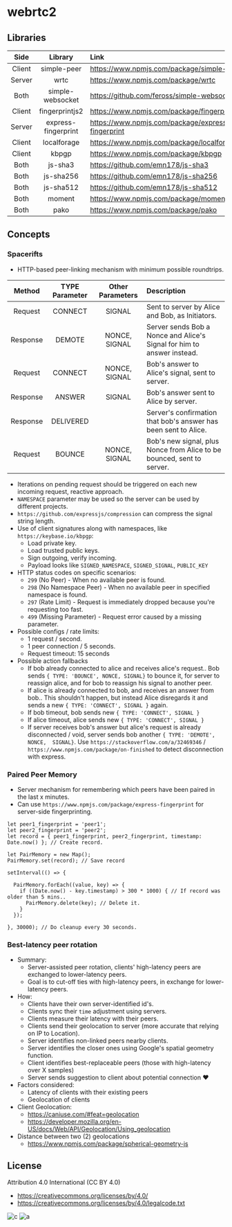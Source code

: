 # webrtc2

## Libraries

| Side | Library | Link | Purpose |
| :----: | :-------: | :---- | :------- |
| Client | simple-peer | https://www.npmjs.com/package/simple-peer | WebRTC |
| Server | wrtc | https://www.npmjs.com/package/wrtc | WebRTC |
| Both | simple-websocket | https://github.com/feross/simple-websocket | WebSockets |
| Client | fingerprintjs2 | https://www.npmjs.com/package/fingerprintjs2 | Fingerprint |
| Server | express-fingerprint | https://www.npmjs.com/package/express-fingerprint | Fingerprint |
| Client | localforage | https://www.npmjs.com/package/localforage | Storage |
| Client | kbpgp | https://www.npmjs.com/package/kbpgp | Signatures |
| Both | js-sha3 | https://github.com/emn178/js-sha3 | Hashes |
| Both | js-sha256 | https://github.com/emn178/js-sha256 | Hashes |
| Both | js-sha512 | https://github.com/emn178/js-sha512 | Hashes |
| Both | moment | https://www.npmjs.com/package/moment | Time |
| Both | pako | https://www.npmjs.com/package/pako | Compression |

## Concepts

### Spacerifts
* HTTP-based peer-linking mechanism with minimum possible roundtrips.

| Method          | TYPE Parameter   | Other Parameters | Description   |
| :-------------: | :-------------:  | :-------------:    | :------------- |
| Request  | CONNECT   | SIGNAL        | Sent to server by Alice and Bob, as Initiators. |
| Response | DEMOTE    | NONCE, SIGNAL | Server sends Bob a Nonce and Alice's Signal for him to answer instead. |
| Request  | CONNECT   | NONCE, SIGNAL | Bob's answer to Alice's signal, sent to server. |
| Response | ANSWER    | SIGNAL | Bob's answer sent to Alice by server. |
| Response | DELIVERED |  | Server's confirmation that bob's answer has been sent to Alice. |
| Request  | BOUNCE   | NONCE, SIGNAL | Bob's new signal, plus Nonce from Alice to be bounced, sent to server. |

* Iterations on pending request should be triggered on each new incoming request, reactive approach.
* `NAMESPACE` parameter may be used so the server can be used by different projects.
* `https://github.com/expressjs/compression` can compress the signal string length.
* Use of client signatures along with namespaces, like `https://keybase.io/kbpgp`:
  * Load private key.
  * Load trusted public keys.
  * Sign outgoing, verify incoming.
  * Payload looks like `SIGNED_NAMESPACE`, `SIGNED_SIGNAL`, `PUBLIC_KEY`
* HTTP status codes on specific scenarios:
  * `299` (No Peer) - When no available peer is found.
  * `298` (No Namespace Peer) - When no available peer in specified namespace is found.
  * `297` (Rate Limit) - Request is immediately dropped because you're requesting too fast.
  * `499` (Missing Parameter) - Request error caused by a missing parameter.
* Possible configs / rate limits:
  * 1 request / second.
  * 1 peer connection / 5 seconds.
  * Request timeout: 15 seconds
* Possible action fallbacks
  * If bob already connected to alice and receives alice's request.. Bob sends `{ TYPE: 'BOUNCE', NONCE, SIGNAL}` to bounce it, for server to reassign alice, and for bob to reassign his signal to another peer.
  * If alice is already connected to bob, and receives an answer from bob.. This shouldn't happen, but instead Alice disregards it and sends a new `{ TYPE: 'CONNECT', SIGNAL }` again.
  * If bob timeout, bob sends new `{ TYPE: 'CONNECT', SIGNAL }`
  * If alice timeout, alice sends new `{ TYPE: 'CONNECT', SIGNAL }`
  * If server receives bob's answer but alice's request is already disconnected / void, server sends bob another `{ TYPE: 'DEMOTE', NONCE,  SIGNAL}`. Use `https://stackoverflow.com/a/32469346` / `https://www.npmjs.com/package/on-finished` to detect disconnection with express.

### Paired Peer Memory

* Server mechanism for remembering which peers have been paired in the last x minutes.
* Can use `https://www.npmjs.com/package/express-fingerprint` for server-side fingerprinting.

```
let peer1_fingerprint = 'peer1';
let peer2_fingerprint = 'peer2';
let record = { peer1_fingerprint, peer2_fingerprint, timestamp: Date.now() }; // Create record.

let PairMemory = new Map();
PairMemory.set(record); // Save record

setInterval(() => {

  PairMemory.forEach((value, key) => {
    if ((Date.now() - key.timestamp) > 300 * 1000) { // If record was older than 5 mins..
      PairMemory.delete(key); // Delete it.
    }
  });
  
}, 30000); // Do cleanup every 30 seconds.
```

### Best-latency peer rotation

* Summary:
  * Server-assisted peer rotation, clients' high-latency peers are exchanged to lower-latency peers.
  * Goal is to cut-off ties with high-latency peers, in exchange for lower-latency peers.
* How:
  * Clients have their own server-identified id's.
  * Clients sync their `time` adjustment using servers.
  * Clients measure their latency with their peers.
  * Clients send their geolocation to server (more accurate that relying on IP to Location).
  * Server identifies non-linked peers nearby clients.
  * Server identifies the closer ones using Google's spatial geometry function.
  * Client identifies best-replaceable peers (those with high-latency over X samples)
  * Server sends suggestion to client about potential connection :heart:
* Factors considered:
  * Latency of clients with their existing peers
  * Geolocation of clients
* Client Geolocation:
  * https://caniuse.com/#feat=geolocation
  * https://developer.mozilla.org/en-US/docs/Web/API/Geolocation/Using_geolocation
* Distance between two (2) geolocations
  * https://www.npmjs.com/package/spherical-geometry-js
  

## License

Attribution 4.0 International (CC BY 4.0)

* https://creativecommons.org/licenses/by/4.0/
* https://creativecommons.org/licenses/by/4.0/legalcode.txt

![c](https://creativecommons.org/images/deed/cc_blue_x2.png) ![a](https://creativecommons.org/images/deed/attribution_icon_blue_x2.png)
